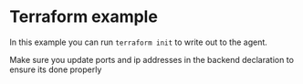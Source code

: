 # Terraform example

In this example you can run `terraform init` to write out to the agent.

Make sure you update ports and ip addresses in the backend declaration to ensure its done properly